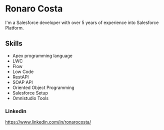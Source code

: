 # Ronaro Costa

I'm a Salesforce developer with over 5 years of experience into Salesforce Platform.

## Skills
* Apex programming language
* LWC
* Flow
* Low Code
* RestAPI
* SOAP API
* Oriented Object Programming
* Salesforce Setup
* Omnistudio Tools

### Linkedin
https://www.linkedin.com/in/ronarocosta/
